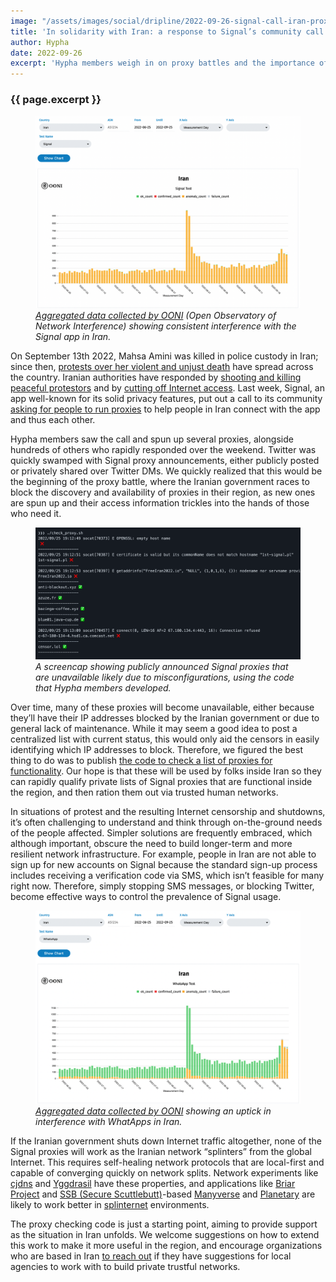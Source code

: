 ```yaml
---
image: "/assets/images/social/dripline/2022-09-26-signal-call-iran-proxy.webp"
title: 'In solidarity with Iran: a response to Signal’s community call'
author: Hypha
date: 2022-09-26
excerpt: 'Hypha members weigh in on proxy battles and the importance of  local-first networks'
---
```


### {{ page.excerpt }}

<figure class="ml0">
<img src="/assets/images/posts/2022-09-26-signal-01.png" alt="This graph shows a large spike on the y-axis on September 14, which then lowers to a slightly higher baseline than previously"/>
<figcaption><em><a href="https://explorer.ooni.org/chart/mat?probe_cc=IR&test_name=signal&since=2022-06-25&until=2022-09-25&axis_x=measurement_start_day">Aggregated data collected by OONI</a> (Open Observatory of Network Interference) showing consistent interference with the Signal app in Iran.</em></figcaption>
</figure>

On September 13th 2022, Mahsa Amini was killed in police custody in Iran; since then, <a href="https://www.theguardian.com/global-development/2022/sep/26/iran-protests-mahsa-amini-at-least-450-arrested-in-northern-province">protests over her violent and unjust death</a> have spread across the country. Iranian authorities have responded by <a href="https://www.amnesty.org/en/latest/news/2022/09/iran-deadly-crackdown-on-protests-against-mahsa-aminis-death-in-custody-needs-urgent-global-action/">shooting and killing peaceful protestors</a> and by <a href="https://twitter.com/netblocks/status/1572651793355603972">cutting off Internet access</a>. Last week, Signal, an app well-known for its solid privacy features, put out a call to its community <a href="https://signal.org/blog/run-a-proxy/">asking for people to run proxies</a> to help people in Iran connect with the app and thus each other. 

Hypha members saw the call and spun up several proxies, alongside hundreds of others who rapidly responded over the weekend. Twitter was quickly swamped with Signal proxy announcements, either publicly posted or privately shared over Twitter DMs. We quickly realized that this would be the beginning of the proxy battle, where the Iranian government races to block the discovery and availability of proxies in their region, as new ones are spun up and their access information trickles into the hands of those who need it.

<figure class="ml0">
<img src="/assets/images/posts/2022-09-26-signal-02.png" alt="A command-line interface with text and green check marks or red crosses next to different proxy addresses"/>
<figcaption><em>A screencap showing publicly announced Signal proxies that are unavailable likely due to misconfigurations, using the code that Hypha members developed. </em></figcaption>
</figure>

Over time, many of these proxies will become unavailable, either because they’ll have their IP addresses blocked by the Iranian government or due to general lack of maintenance. While it may seem a good idea to post a centralized list with current status, this would only aid the censors in easily identifying which IP addresses to block. Therefore, we figured the best thing to do was to publish <a href="https://github.com/hyphacoop/signal-proxy-status/blob/main/README.md">the code to check a list of proxies for functionality</a>. Our hope is that these will be used by folks inside Iran so they can rapidly qualify private lists of Signal proxies that are functional inside the region, and then ration them out via trusted human networks.

In situations of protest and the resulting Internet censorship and shutdowns, it’s often challenging to understand and think through on-the-ground needs of the people affected. Simpler solutions are frequently embraced, which although important, obscure the need to build longer-term and more resilient network infrastructure. For example, people in Iran are not able to sign up for new accounts on Signal because the standard sign-up process includes receiving a verification code via SMS, which isn’t feasible for many right now. Therefore, simply stopping SMS messages, or blocking Twitter, become effective ways to control the prevalence of Signal usage.

<figure class="ml0 ">
<img src="/assets/images/posts/2022-09-26-signal-03.png" alt="This graph shows a large spike on the y-axis on September 14, which then lowers to a slightly higher baseline than previously"/>
<figcaption><em><a href="https://explorer.ooni.org/chart/mat?probe_cc=IR&test_name=whatsapp&since=2022-06-25&until=2022-09-25&axis_x=measurement_start_day">Aggregated data collected by OONI</a> showing an uptick in interference with WhatApps in Iran.</em></figcaption>
</figure>

If the Iranian government shuts down Internet traffic altogether, none of the Signal proxies will work as the Iranian network “splinters” from the global Internet. This requires self-healing network protocols that are local-first and capable of converging quickly on network splits. Network experiments like <a href="https://github.com/cjdelisle/cjdns/">cjdns</a> and <a href="https://yggdrasil-network.github.io/">Yggdrasil</a> have these properties, and applications like <a href="https://briarproject.org/how-it-works/">Briar Project</a> and <a href="https://scuttlebutt.nz/">SSB (Secure Scuttlebutt)</a>-based <a href="https://www.manyver.se">Manyverse</a> and <a href="https://www.planetary.social">Planetary</a> are likely to work better in <a href="https://en.wikipedia.org/wiki/Splinternet">splinternet</a> environments.

The proxy checking code is just a starting point, aiming to provide support as the situation in Iran unfolds. We welcome suggestions on how to extend this work to make it more useful in the region, and encourage organizations who are based in Iran <a href="mailto:hello@hypha.coop">to reach out</a> if they have suggestions for local agencies to work with to build private trustful networks.